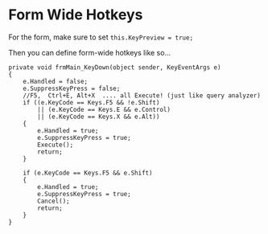 # Form Wide Hotkeys

For the form, make sure to set `this.KeyPreview = true;`

Then you can define form-wide hotkeys like so...

    private void frmMain_KeyDown(object sender, KeyEventArgs e)
    {
        e.Handled = false;
        e.SuppressKeyPress = false;
        //F5,  Ctrl+E, Alt+X  .... all Execute! (just like query analyzer)
        if ((e.KeyCode == Keys.F5 && !e.Shift)
            || (e.KeyCode == Keys.E && e.Control)
            || (e.KeyCode == Keys.X && e.Alt))
        {
            e.Handled = true;
            e.SuppressKeyPress = true;
            Execute();
            return;
        }

        if (e.KeyCode == Keys.F5 && e.Shift)
        {
            e.Handled = true;
            e.SuppressKeyPress = true;
            Cancel();
            return;
        }
    }

